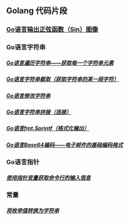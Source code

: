 ## Golang 代码片段

### [Go语言输出正弦函数（Sin）图像](./markdown/out-sin-func-picture.md)

### Go语言字符串

##### [Go语言遍历字符串——获取每一个字符串元素](./markdown/traversing-string.md)
##### [Go语言字符串截取（获取字符串的某一段字符）](./markdown/string-interception.md)
##### [Go语言修改字符串](./markdown/change-string.md)
##### [Go语言字符串拼接（连接）](./markdown/join-string.md)
##### [Go语言fmt.Sprintf（格式化输出）](./markdown/format-out-string.md)
##### [Go语言Base64编码——电子邮件的基础编码格式](./markdown/base64-string.md)

### Go语言指针

##### [使用指针变量获取命令行的输入信息](./markdown/pointer.md)

### 常量

##### [将枚举值转换为字符串](./markdown/enumerate-to-string.md)